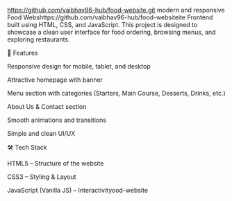 https://github.com/vaibhav96-hub/food-website.git modern and responsive Food Webshttps://github.com/vaibhav96-hub/food-websiteite Frontend built using HTML, CSS, and JavaScript.
This project is designed to showcase a clean user interface for food ordering, browsing menus, and exploring restaurants.

🚀 Features

Responsive design for mobile, tablet, and desktop

Attractive homepage with banner

Menu section with categories (Starters, Main Course, Desserts, Drinks, etc.)

About Us & Contact section

Smooth animations and transitions

Simple and clean UI/UX

🛠️ Tech Stack

HTML5 – Structure of the website

CSS3 – Styling & Layout

JavaScript (Vanilla JS) – Interactivityood-website

